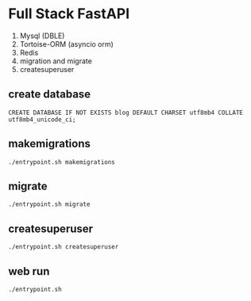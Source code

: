 # Full Stack FastAPI 
1. Mysql (DBLE) 
2. Tortoise-ORM (asyncio orm)
3. Redis
4. migration and migrate
5. createsuperuser

## create database
`CREATE DATABASE IF NOT EXISTS blog DEFAULT CHARSET utf8mb4 COLLATE utf8mb4_unicode_ci;`

## makemigrations
`./entrypoint.sh makemigrations`


## migrate
`./entrypoint.sh migrate`


## createsuperuser
`./entrypoint.sh createsuperuser`


## web run
`./entrypoint.sh`


